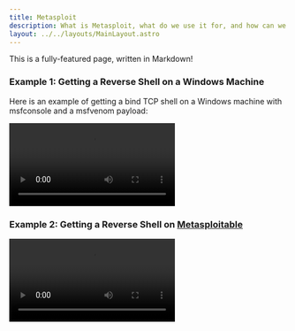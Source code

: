 ```yaml
--- 
title: Metasploit 
description: What is Metasploit, what do we use it for, and how can we use it?  
layout: ../../layouts/MainLayout.astro 
--- 
```

 
This is a fully-featured page, written in Markdown! 
 
### Example 1: Getting a Reverse Shell on a Windows Machine 
 
Here is an example of getting a bind TCP shell on a Windows machine with msfconsole and a msfvenom payload: 
 
<video controls style="max-width: 100%;"> 
  <source src="/src/pages/en/videos/2021-09-26_14-31-23.mp4" type="video/mp4"> 
  Your browser does not support the video tag. 
</video> 
 
### Example 2: Getting a Reverse Shell on [Metasploitable](page-metasploitable) 
 
<video controls style="max-width: 100%;"> 
  <source src="/src/pages/en/videos/2021-09-24_14-03-09.mp4" type="video/mp4"> 
  Your browser does not support the video tag. 
</video>